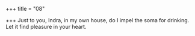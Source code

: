 +++
title = "08"

+++
Just to you, Indra, in my own house, do I impel the soma for drinking. Let it find pleasure in your heart.  